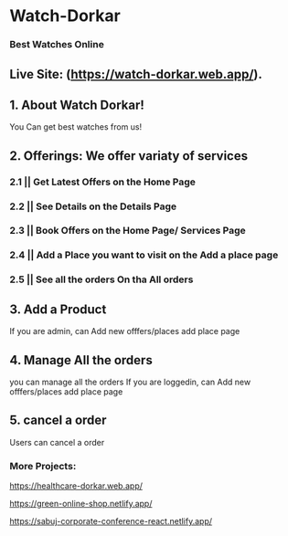 # Watch-Dorkar
### Best Watches Online

## Live Site: (https://watch-dorkar.web.app/).

## 1. About  Watch Dorkar!

You Can get best watches from us!

## 2. Offerings: We offer variaty of services

### 2.1 || Get Latest Offers on the Home Page
### 2.2 || See Details  on the Details Page
### 2.3 || Book Offers on the Home Page/ Services Page
### 2.4 || Add a Place you want to visit on the Add a place page
### 2.5 || See all the orders On tha All orders

## 3. Add  a Product 
If you are admin, can Add new offfers/places add place page

## 4. Manage All the orders
you can manage all the orders If you are loggedin, can Add new offfers/places add place page

## 5. cancel a order
Users can cancel a order

### More Projects:
https://healthcare-dorkar.web.app/

https://green-online-shop.netlify.app/

https://sabuj-corporate-conference-react.netlify.app/
